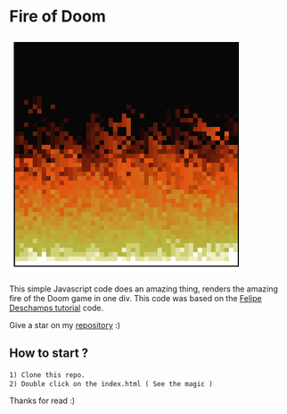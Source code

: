# Fire of Doom

![Image off Fire Of Doom](./asset-fireOfDoom.png)

This simple Javascript code does an amazing thing, renders the amazing fire of the Doom game in one div.
This code was based on the [Felipe Deschamps tutorial](https://www.youtube.com/watch?v=fxm8cadCqbs) code.

Give a star on my [repository](https://github.com/teckthor/fire-of-doom) :)

## How to start ?

````
1) Clone this repo.
2) Double click on the index.html ( See the magic )
````

Thanks for read :)